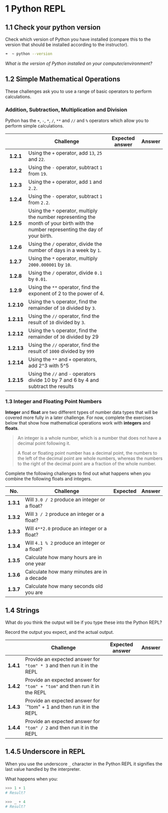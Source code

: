 # 1 Python REPL

## 1.1 Check your python version

Check which version of Python you have installed (compare this to the version that should be installed according to the instructor).

```bash
➜  ~ python --version
```

*What is the version of Python installed on your computer/environment?*

## 1.2 Simple Mathematical Operations

These challenges ask you to use a range of basic operators to perform calculations.

###  Addition, Subtraction, Multiplication and Division

Python has the `+`, `-`, `*`, `/`, `**` and `//` and `%`  operators which allow you to perform simple calculations.

|            | Challenge                                                                                                                            | Expected answer | Answer |
| :--------: | ------------------------------------------------------------                                                                         | :-------------: | :----: |
| **1.2.1**  | Using the `+` operator, add `13`, `25` and `22`.                                                                                     |                 |        |
| **1.2.2**  | Using the `-` operator, subtract `1` from `19`.                                                                                      |                 |        |
| **1.2.3**  | Using the `+` operator, add `1` and `2.2`.                                                                                           |                 |        |
| **1.2.4**  | Using the `-` operator, subtract `1` from `2.2`.                                                                                     |                 |        |
| **1.2.5**  | Using the `*` operator, multiply the number representing the month of your birth with the number representing the day of your birth. |                 |        |
| **1.2.6**  | Using the `/` operator, divide the number of days in a week by `1`.                                                                  |                 |        |
| **1.2.7**  | Using the `*` operator, multiply `2000.000001` by `10`.                                                                              |                 |        |
| **1.2.8**  | Using the `/` operator, divide `0.1` by `0.01`.                                                                                      |                 |        |
| **1.2.9**  | Using the `**` operator, find the exponent of 2 to the power of 4.                                                                   |                 |        |
| **1.2.10** | Using the `%` operator, find the remainder of `10` divided by `3`.                                                                   |                 |        |
| **1.2.11** | Using the `//` operator, find the result of `10` divided by `3`.                                                                     |                 |        |
| **1.2.12** | Using the `%` operator, find the remainder of `30` divided by 29                                                                     |                 |        |
| **1.2.13** | Using the `//` operator, find the result of `1000` divided by `999`                                                                  |                 |        |
| **1.2.14** | Using the `**` and `+` operators, add 2^3 with 5^5                                                                                   |                 |        |
| **1.2.15** | Using the `//` and `-` operators divide 10 by 7 and 6 by 4 and subtract the results                                                  |                 |        |

### 1.3 Integer and Floating Point Numbers

**Integer** and **float** are two different types of number data types that will be covered more fully in a later challenge. For now, complete the exercises below that show how mathematical operations work with **integers** and **floats**.

>   An integer is a whole number, which is a number that does not have a decimal point following it.
>
>   A float or floating point number has a decimal point, the numbers to the left of the decimal point are whole numbers, whereas the numbers to the right of the decimal point are a fraction of the whole number.

Complete the following challenges to find out what happens when you combine the following floats and integers.

| No.       | Challenge                                     | Expected | Answer |
| --------- | --------------------------------------------- | -------- | ------ |
| **1.3.1** | Will `3.0 / 2` produce an integer or a float? |          |        |
| **1.3.2** | Will `3 / 2` produce an integer or a float?   |          |        |
| **1.3.3** | Will `4**2.0` produce an integer or a float?  |          |        |
| **1.3.4** | Will `4.1 % 2` produce an integer or a float? |          |        |
| **1.3.5** | Calculate how many hours are in one year      |          |        |
| **1.3.6** | Calculate how many minutes are in a decade    |          |        |
| **1.3.7** | Calculate how many seconds old you are        |          |        |

## 1.4 Strings

What do you think the output will be if you type these into the Python REPL?

Record the output you expect, and the actual output.

|            | Challenge                                                                  | Expected answer | Answer |
| :--------: | -----------------------------------------------------------------------    | :-------------: | :----: |
| **1.4.1**  | Provide an expected answer for `"tom" * 3` and then run it in the REPL     |                 |        |
| **1.4.2**  | Provide an expected answer for `"tom" + "tom"` and then run it in the REPL |                 |        |
| **1.4.3**  | Provide an expected answer for `"tom" + 1 and then run it in the REPL      |                 |        |
| **1.4.4**  | Provide an expected answer for `"tom" / 2` and then run it in the REPL     |                 |        |

## 1.4.5 Underscore in REPL

When you use the underscore `_` character in the Python REPL it signifies the last value handled by the interpreter.

What happens when you:

```python
>>> 1 + 1
# Result?

>>> _ + 4
# Result?

```

